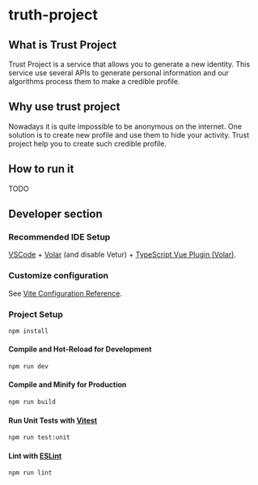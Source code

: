 # truth-project

## What is Trust Project 

Trust Project is a service that allows you to generate a new identity.
This service use several APIs to generate personal information and our algorithms process them to make a credible profile.

## Why use trust project 

Nowadays it is quite impossible to be anonymous on the internet.
One solution is to create new profile and use them to hide your activity.
Trust project help you to create such credible profile.

## How to run it

TODO

## Developer section

### Recommended IDE Setup

[VSCode](https://code.visualstudio.com/) + [Volar](https://marketplace.visualstudio.com/items?itemName=Vue.volar) (and disable Vetur) + [TypeScript Vue Plugin (Volar)](https://marketplace.visualstudio.com/items?itemName=Vue.vscode-typescript-vue-plugin).

### Customize configuration

See [Vite Configuration Reference](https://vitejs.dev/config/).

### Project Setup

```sh
npm install
```

#### Compile and Hot-Reload for Development

```sh
npm run dev
```

#### Compile and Minify for Production

```sh
npm run build
```

#### Run Unit Tests with [Vitest](https://vitest.dev/)

```sh
npm run test:unit
```

#### Lint with [ESLint](https://eslint.org/)

```sh
npm run lint
```
